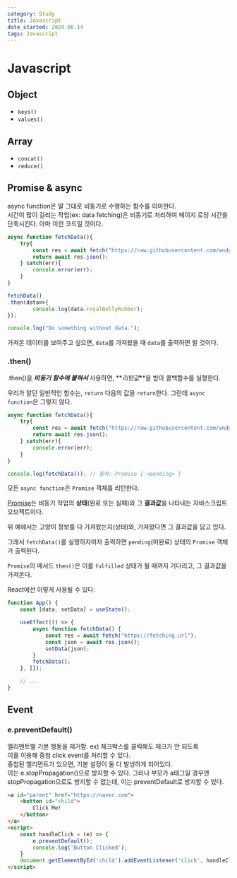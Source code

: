 ```yaml
---
category: Study
title: Javascript
date_started: 2024.06.14
tags: Javascript
---
```


# Javascript

## Object

- `keys()`
- `values()`

## Array

- `concat()`
- `reduce()`

## Promise & async

async function은 말 그대로 비동기로 수행하는 함수를 의미한다.<br>
시간이 많이 걸리는 작업(ex: data fetching)은 비동기로 처리하여 페이지 로딩 시간을 단축시킨다. 아마 이런 코드일 것이다.

```javascript
async function fetchData(){
    try{
        const res = await fetch("https://raw.githubusercontent.com/wndgur2/CatChess/main/server/modules/constants/cats.json");
        return await res.json();
    } catch(err){
        console.error(err);
    }
}

fetchData()
.then(data=>{
        console.log(data.royalBellyRubber);
});

console.log("Do something without data.");
```

가져온 데이터를 보여주고 싶으면, `data`를 가져왔을 때 `data`를 출력하면 될 것이다.

### .then()

.then()을 **_비동기 함수에 붙혀서_** 사용하면, **_리턴값_**을 받아 콜백함수를 실행한다.

우리가 알던 일반적인 함수는, `return` 다음의 값을 `return`한다. 그런데 `async function`은 그렇지 않다.

```javascript
async function fetchData(){
    try{
        const res = await fetch("https://raw.githubusercontent.com/wndgur2/CatChess/main/server/modules/constants/cats.json");
        return await res.json();
    } catch(err){
        console.error(err);
    }
}

console.log(fetchData()); // 출력: Promise { <pending> }
```

모든 `async function`은 `Promise` 객체를 리턴한다.

[Promise](https://developer.mozilla.org/en-US/docs/Web/JavaScript/Reference/Global_Objects/Promise)는 비동기 작업의 **상태**(완료 또는 실패)와 그 **결과값**을 나타내는 자바스크립트 오브젝트이다.

위 예에서는 고양이 정보를 다 가져왔는지(상태)와, 가져왔다면 그 결과값을 담고 있다.

그래서 `fetchData()`를 실행하자마자 출력하면 `pending`(미완료) 상태의 `Promise` 객체가 출력된다.

`Promise`의 메서드 `then()`은 이를 `fulfilled` 상태가 될 때까지 기다리고, 그 결과값을 가져온다.

React에선 이렇게 사용될 수 있다.

```jsx
function App() {
    const [data, setData] = useState();

    useEffect(() => {
        async function fetchData() {
            const res = await fetch("https://fetching.url");
            const json = await res.json();
            setData(json);
        }
        fetchData();
    }, []);

    // ...
}
```

## Event

### e.preventDefault()

엘리멘트별 기본 행동을 제거함. ex) 체크박스를 클릭해도 체크가 안 되도록<br>
이를 이용해 중첩 click event를 처리할 수 있다.<br>
중첩된 엘리먼트가 있으면, 기본 설정이 둘 다 발생하게 되어있다.<br>
이는 e.stopPropagation()으로 방지할 수 있다. 그러나 부모가 a태그일 경우엔 stopPropagation으로도 방지할 수 없는데, 이는 preventDefault로 방지할 수 있다.

```html
<a id="parent" href="https://naver.com">
    <button id="child">
        Click Me!
    </button>
</a>
<script>
    const handleClick = (e) => {
        e.preventDefault();
        console.log('Button Clicked');
    }
    document.getElementById('child').addEventListener('click', handleClick);
</script>
```
